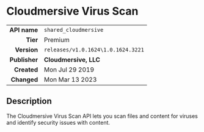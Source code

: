 # Cloudmersive Virus Scan
| | |
|-:|-|
|**API name**|`shared_cloudmersive`|
|**Tier**|Premium|
|**Version**|`releases/v1.0.1624\1.0.1624.3221`|
|**Publisher**|**Cloudmersive, LLC**|
|**Created**|Mon Jul 29 2019|
|**Changed**|Mon Mar 13 2023|

## Description
The Cloudmersive Virus Scan API lets you scan files and content for viruses and identify security issues with content.
